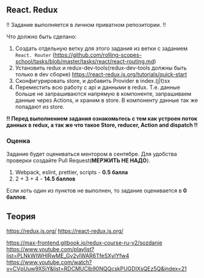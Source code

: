 ## React. Redux

!! Задание выполняется в личном приватном репозитории. !!

Что должно быть сделано:

1. Создать отдельную ветку для этого задания из ветки с заданием `React. Router` (https://github.com/rolling-scopes-school/tasks/blob/master/tasks/react/react-routing.md)
2. Установить redux и redux-dev-tools(redux-dev-tools должны быть только в dev сборке) https://react-redux.js.org/tutorials/quick-start
3. Сконфигурировать store, и добавить Provider в index.(j|t)sx
4. Переместить всю работу с api и данными в redux. Т.е. данные больше не запрашиваются напрямую в компоненте, запрашиваем данные через Actions, и храним в store. В компоненту данные так же попадают из store.

**!! Перед выполнением задания ознакомьтесь с тем как устроен поток данных в redux, а так же что такое Store, reducer, Action and dispatch !!**

### Оценка

Задание будет оцениваться ментором в сентябре. Для удобства проверки создайте Pull Request(**МЕРЖИТЬ НЕ НАДО**).

1. Webpack, eslint, prettier, scripts - **0.5 балла**
2. 2 + 3 + 4 - **14.5 баллов**

Если хоть один из пунктов не выполнен, то задание оценивается в **0 баллов**.

## Теория

https://redux.js.org/
https://react-redux.js.org/

https://max-frontend.gitbook.io/redux-course-ru-v2/sozdanie
https://www.youtube.com/playlist?list=PLNkWIWHIRwME_Gv2vlWAR6TfeSXylYfw4
https://www.youtube.com/watch?v=CVpUuw9XSjY&list=RDCMUClb90NQQcskPUGDIXsQEz5Q&index=21
